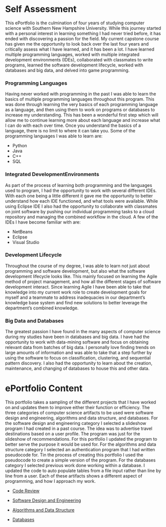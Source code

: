 # Self Assessment

This ePortfolio is the culmination of four years of studying computer science with Southern New Hampshire University. While this journey started with a personal interest in learning something I had never tried before, it has ended with discovering a passion for the field. My current capstone course has given me the opportunity to look back over the last four years and critically assess what I have learned, and it has been a lot. I have learned multiple programming languages, worked with multiple integrated development environments (IDEs), collaborated with classmates to write programs, learned the software development lifecycle, worked with databases and big data, and delved into game programming.

### Programming Languages
Having never worked with programming in the past I was able to learn the basics of multiple programming languages throughout this program. This was done through learning the very basics of each programming language as a language, and then using them to work on programs or databases to increase my understanding. This has been a wonderful first step which will allow me to continue learning more about each language and increase what I can do with each over time. Once you understand the basics of a language, there is no limit to where it can take you. Some of the programming languages I was able to learn are:

-	Python
-	Java
-	C++
-	SQL

### Integrated DevelopmentEnvironments
As part of the process of learning both programming and the languages used to program, I had the opportunity to work with several different IDEs. With each one being a little different it gave me the opportunity to better understand how each IDE functioned, and what tools were available. While using Eclipse IDE I also had the opportunity to collaborate with classmates on joint software by pushing our individual programming tasks to a cloud repository and managing the combined workflow in the cloud. A few of the IDEs I have become familiar with are:

-	NetBeans
-	Eclipse
-	Visual Studio

### Development Lifecycle
Throughout the course of my degree, I was able to learn not just about programming and software development, but also what the software development lifecycle looks like. This mainly focused on learning the Agile method of project management, and how all the different stages of software development interact. Since learning Agile I have been able to take that knowledge into my current work role to create development goals for myself and a teammate to address inadequacies in our department’s knowledge base system and find new solutions to better leverage the department’s combined knowledge.

### Big Data and Databases
The greatest passion I have found in the many aspects of computer science during my studies have been in databases and big data. I have had the opportunity to work with data-mining software and focus on obtaining relevant data from batches of big data. I personally love finding trends on large amounts of information and was able to take that a step further by using the software to focus on classification, clustering, and sequential pattern discovery. I also had the opportunity to learn about the creation, maintenance, and changing of databases to house this and other data. 


# ePortfolio Content

This portfolio takes a sampling of the different projects that I have worked on and updates them to improve either their function or efficiency. The three categories of computer science artifacts to be used were software design and engineering, algorithms and data structure, and databases. For the software design and engineering category I selected a slideshow program I had created in a past course. The idea was to advertise travel destinations based on a user profile. The program was just for the slideshow of recommendations. For this portfolio I updated the program to better serve the purpose it would be used for. For the algorithms and data structure category I selected an authentication program that I had written pseudocode for. Tin the process of creating this portfolio I used the pseudocode to create a simple version of the program. For the databases category I selected previous work done working within a database. I updated the code to auto populate tables from a file input rather than line by line from a user. Each of these artifacts shows a different aspect of programming, and how I approach my work.


- [Code Review](codereview.md)

- [Software Design and Engineering](softwaredesignengineering.md)

- [Algorithms and Data Structure](algorithmsdatastructure.md)

- [Databases](databases.md)
